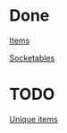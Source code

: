 # Done
[Items](https://github.com/kambala-decapitator/MedianXLOfflineTools/blob/main/utils/txt_parser/generated/en/items.tsv)

[Socketables](https://github.com/kambala-decapitator/MedianXLOfflineTools/blob/main/utils/txt_parser/generated/en/socketables.tsv) 

# TODO
[Unique items](https://github.com/kambala-decapitator/MedianXLOfflineTools/blob/main/utils/txt_parser/txt/uniqueitems.tsv)
